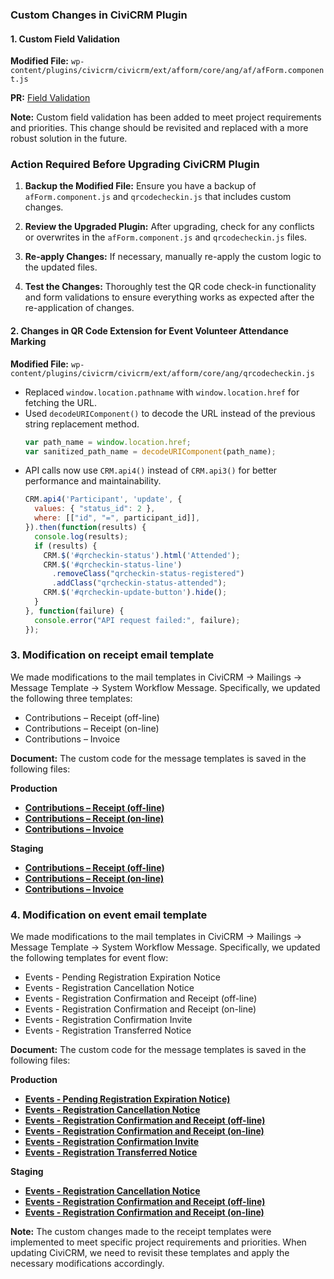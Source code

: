 ### Custom Changes in CiviCRM Plugin

#### 1. Custom Field Validation

**Modified File:** `wp-content/plugins/civicrm/civicrm/ext/afform/core/ang/af/afForm.component.js`

**PR:** [Field Validation](https://github.com/ColoredCow/goonj/pull/129)

**Note:** Custom field validation has been added to meet project requirements and priorities. This change should be revisited and replaced with a more robust solution in the future.

### Action Required Before Upgrading CiviCRM Plugin

1. **Backup the Modified File:** Ensure you have a backup of `afForm.component.js` and `qrcodecheckin.js` that includes custom changes.

2. **Review the Upgraded Plugin:** After upgrading, check for any conflicts or overwrites in the `afForm.component.js` and `qrcodecheckin.js` files.

3. **Re-apply Changes:** If necessary, manually re-apply the custom logic to the updated files.

4. **Test the Changes:** Thoroughly test the QR code check-in functionality and form validations to ensure everything works as expected after the re-application of changes.


#### 2. Changes in QR Code Extension for Event Volunteer Attendance Marking

**Modified File:** `wp-content/plugins/civicrm/civicrm/ext/afform/core/ang/qrcodecheckin.js`

- Replaced `window.location.pathname` with `window.location.href` for fetching the URL.
- Used `decodeURIComponent()` to decode the URL instead of the previous string replacement method.
  ```javascript
  var path_name = window.location.href;
  var sanitized_path_name = decodeURIComponent(path_name);
  ```
- API calls now use `CRM.api4()` instead of `CRM.api3()` for better performance and maintainability.
  ```javascript
  CRM.api4('Participant', 'update', {
    values: { "status_id": 2 },
    where: [["id", "=", participant_id]],
  }).then(function(results) {
    console.log(results);
    if (results) {
      CRM.$('#qrcheckin-status').html('Attended');
      CRM.$('#qrcheckin-status-line')
        .removeClass("qrcheckin-status-registered")
        .addClass("qrcheckin-status-attended");
      CRM.$('#qrcheckin-update-button').hide();
    }
  }, function(failure) {
    console.error("API request failed:", failure);
  });
  ```

### 3. Modification on receipt email template
We made modifications to the mail templates in CiviCRM → Mailings → Message Template → System Workflow Message. Specifically, we updated the following three templates:

- Contributions – Receipt (off-line)
- Contributions – Receipt (on-line)
- Contributions – Invoice

**Document:**
The custom code for the message templates is saved in the following files:

**Production**
- [**Contributions – Receipt (off-line)**](https://docs.google.com/document/d/16DVrSJIr53f1RxnMwOlh9ArQv9TSU8e0xr_6qx_ipMQ/edit?tab=t.0#bookmark=id.32pvoqqsyxro)  
- [**Contributions – Receipt (on-line)**](https://docs.google.com/document/d/16DVrSJIr53f1RxnMwOlh9ArQv9TSU8e0xr_6qx_ipMQ/edit?tab=t.0#bookmark=id.1hltgupi60d0)  
- [**Contributions – Invoice**](https://docs.google.com/document/d/16DVrSJIr53f1RxnMwOlh9ArQv9TSU8e0xr_6qx_ipMQ/edit?tab=t.0#bookmark=id.xurmsqnh8ecl)  

**Staging**
- [**Contributions – Receipt (off-line)**](https://docs.google.com/document/d/1ywsyqB63AxP9ETbigc7mvyOAy3Nbt1JhkjEfUJBRiHY/edit?tab=t.0#bookmark=id.32pvoqqsyxro)  
- [**Contributions – Receipt (on-line)**](https://docs.google.com/document/d/1ywsyqB63AxP9ETbigc7mvyOAy3Nbt1JhkjEfUJBRiHY/edit?tab=t.0#bookmark=id.1hltgupi60d0)  
- [**Contributions – Invoice**](https://docs.google.com/document/d/1ywsyqB63AxP9ETbigc7mvyOAy3Nbt1JhkjEfUJBRiHY/edit?tab=t.0#bookmark=id.xurmsqnh8ecl)  

### 4. Modification on event email template
We made modifications to the mail templates in CiviCRM → Mailings → Message Template → System Workflow Message. Specifically, we updated the following templates for event flow:

- Events - Pending Registration Expiration Notice
- Events - Registration Cancellation Notice
- Events - Registration Confirmation and Receipt (off-line)
- Events - Registration Confirmation and Receipt (on-line)
- Events - Registration Confirmation Invite
- Events - Registration Transferred Notice

**Document:**
The custom code for the message templates is saved in the following files:

**Production**
- [**Events - Pending Registration Expiration Notice)**](https://docs.google.com/document/d/1671sv0ImNDeij4JLrSQwOpnPu_zXkYbc077JfmNnDHI/edit?tab=t.0#bookmark=id.k7nbfbm8lkdz)  
- [**Events - Registration Cancellation Notice**](https://docs.google.com/document/d/1671sv0ImNDeij4JLrSQwOpnPu_zXkYbc077JfmNnDHI/edit?tab=t.0#bookmark=id.bt36cqqw775o)  
- [**Events - Registration Confirmation and Receipt (off-line)**](https://docs.google.com/document/d/1671sv0ImNDeij4JLrSQwOpnPu_zXkYbc077JfmNnDHI/edit?tab=t.0#bookmark=id.8yxtwd1zqc69)
- [**Events - Registration Confirmation and Receipt (on-line)**](https://docs.google.com/document/d/1671sv0ImNDeij4JLrSQwOpnPu_zXkYbc077JfmNnDHI/edit?tab=t.0#bookmark=id.h6sq2aby2n6s)  
- [**Events - Registration Confirmation Invite**](https://docs.google.com/document/d/1671sv0ImNDeij4JLrSQwOpnPu_zXkYbc077JfmNnDHI/edit?tab=t.0#bookmark=id.o28wm8hjzxp6)  
- [**Events - Registration Transferred Notice**](https://docs.google.com/document/d/1671sv0ImNDeij4JLrSQwOpnPu_zXkYbc077JfmNnDHI/edit?tab=t.0#bookmark=id.djrw4g5ykid6)   

**Staging**
- [**Events - Registration Cancellation Notice**](https://docs.google.com/document/d/1sHXkFlHTgl333dU5oAPTMgk7-sbhD1i_83FloRB7x-k/edit?tab=t.0#bookmark=id.bt36cqqw775o)  
- [**Events - Registration Confirmation and Receipt (off-line)**](https://docs.google.com/document/d/1sHXkFlHTgl333dU5oAPTMgk7-sbhD1i_83FloRB7x-k/edit?tab=t.0#bookmark=id.8yxtwd1zqc69)
- [**Events - Registration Confirmation and Receipt (on-line)**](https://docs.google.com/document/d/1sHXkFlHTgl333dU5oAPTMgk7-sbhD1i_83FloRB7x-k/edit?tab=t.0#bookmark=id.h6sq2aby2n6s)  

**Note:**
The custom changes made to the receipt templates were implemented to meet specific project requirements and priorities. When updating CiviCRM, we need to revisit these templates and apply the necessary modifications accordingly.
